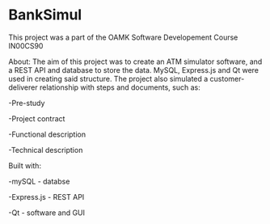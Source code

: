 # BankSimul

This project was a part of the OAMK Software Developement Course IN00CS90

About:
The aim of this project was to create an ATM simulator software, and a REST API and database to store the data. MySQL, Express.js and Qt were used in creating said structure. The project also simulated a customer-deliverer relationship with steps and documents, such as:


-Pre-study

-Project contract

-Functional description

-Technical description

Built with:

-mySQL - databse

-Express.js - REST API

-Qt - software and GUI
